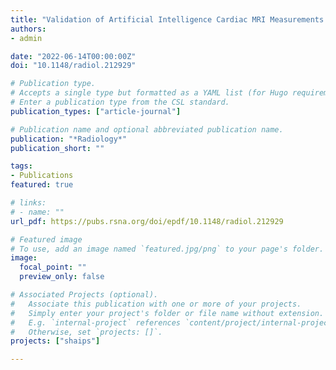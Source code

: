 ```yaml
---
title: "Validation of Artificial Intelligence Cardiac MRI Measurements: Relationship to Heart Catheterization and Mortality Prediction"
authors:
- admin

date: "2022-06-14T00:00:00Z"
doi: "10.1148/radiol.212929"

# Publication type.
# Accepts a single type but formatted as a YAML list (for Hugo requirements).
# Enter a publication type from the CSL standard.
publication_types: ["article-journal"]

# Publication name and optional abbreviated publication name.
publication: "*Radiology*"
publication_short: ""

tags:
- Publications
featured: true

# links:
# - name: ""
url_pdf: https://pubs.rsna.org/doi/epdf/10.1148/radiol.212929

# Featured image
# To use, add an image named `featured.jpg/png` to your page's folder. 
image:
  focal_point: ""
  preview_only: false

# Associated Projects (optional).
#   Associate this publication with one or more of your projects.
#   Simply enter your project's folder or file name without extension.
#   E.g. `internal-project` references `content/project/internal-project/index.md`.
#   Otherwise, set `projects: []`.
projects: ["shaips"]

---
```

